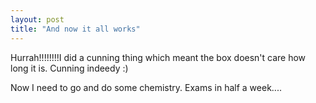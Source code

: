 ```yaml
---
layout: post
title: "And now it all works"
---
```

Hurrah!!!!!!!!I did a cunning thing which meant the box doesn't care how long
it is. Cunning indeedy :)

Now I need to go and do some chemistry. Exams in half a week....
